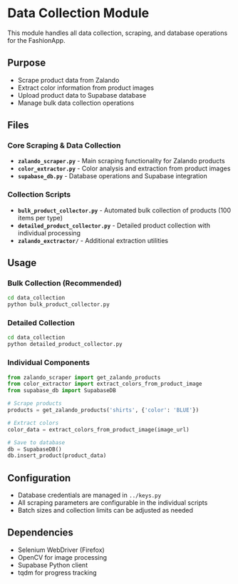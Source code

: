 # Data Collection Module

This module handles all data collection, scraping, and database operations for the FashionApp.

## Purpose
- Scrape product data from Zalando
- Extract color information from product images
- Upload product data to Supabase database
- Manage bulk data collection operations

## Files

### Core Scraping & Data Collection
- **`zalando_scraper.py`** - Main scraping functionality for Zalando products
- **`color_extractor.py`** - Color analysis and extraction from product images
- **`supabase_db.py`** - Database operations and Supabase integration

### Collection Scripts
- **`bulk_product_collector.py`** - Automated bulk collection of products (100 items per type)
- **`detailed_product_collector.py`** - Detailed product collection with individual processing
- **`zalando_exctractor/`** - Additional extraction utilities

## Usage

### Bulk Collection (Recommended)
```bash
cd data_collection
python bulk_product_collector.py
```

### Detailed Collection
```bash
cd data_collection
python detailed_product_collector.py
```

### Individual Components
```python
from zalando_scraper import get_zalando_products
from color_extractor import extract_colors_from_product_image
from supabase_db import SupabaseDB

# Scrape products
products = get_zalando_products('shirts', {'color': 'BLUE'})

# Extract colors
color_data = extract_colors_from_product_image(image_url)

# Save to database
db = SupabaseDB()
db.insert_product(product_data)
```

## Configuration
- Database credentials are managed in `../keys.py`
- All scraping parameters are configurable in the individual scripts
- Batch sizes and collection limits can be adjusted as needed

## Dependencies
- Selenium WebDriver (Firefox)
- OpenCV for image processing
- Supabase Python client
- tqdm for progress tracking 